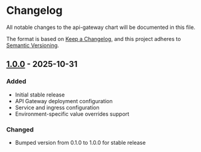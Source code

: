 # Changelog

All notable changes to the api-gateway chart will be documented in this file.

The format is based on [Keep a Changelog](https://keepachangelog.com/en/1.0.0/),
and this project adheres to [Semantic Versioning](https://semver.org/spec/v2.0.0.html).

## [1.0.0] - 2025-10-31

### Added
- Initial stable release
- API Gateway deployment configuration
- Service and ingress configuration
- Environment-specific value overrides support

### Changed
- Bumped version from 0.1.0 to 1.0.0 for stable release

[1.0.0]: https://github.com/254CARBON/HMCo/releases/tag/api-gateway-1.0.0

